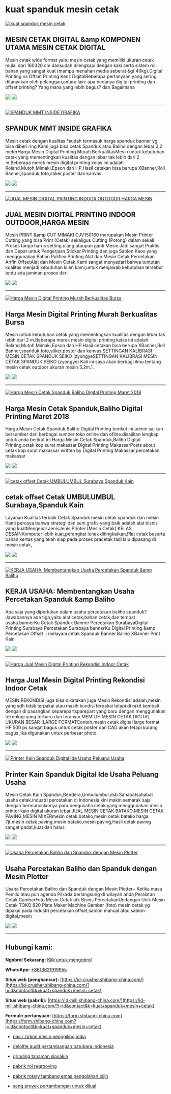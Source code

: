# kuat spanduk mesin cetak

<a href="https://swt.shibang-china.com/?l=id&img&k=kuat+spanduk+mesin+cetak" target="_blank">![kuat spanduk mesin cetak](http://static.shibang-china.com/all-800x300/959.jpg)</a>

## MESIN CETAK DIGITAL &amp KOMPONEN UTAMA MESIN CETAK DIGITAL
Mesin cetak wide format yaitu mesin cetak yang memiliki ukuran cetak mulai dari 160320 cm dansudah dilengkapi dengan kaki serta sistem roll bahan yang sangat kuat (mampu menahan media seberat &gt 40kg).Digital Printing vs Offset Printing Kenz DigitalBeberapa pertanyaan yang sering ditanyakan oleh pelanggan,antara lain: apa bedanya digital printing dan offset printing? Yang mana yang lebih bagus? dan Bagaimana


<a href="https://whatsapp.shibangsoft.com/WhatsApp.php" target="_blank" title="WhatsApp">![](http://static.shibang-china.com/icon/whatsapp.png)</a> <a href="https://swt.shibang-china.com/?l=id&icon&k=kuat+spanduk+mesin+cetak" target="_blank">![](http://static.shibang-china.com/icon/chat-id.png)</a>

---

<a href="https://swt.shibang-china.com/?l=id&img&k=kuat+spanduk+mesin+cetak" target="_blank">![SPANDUK MMT INSIDE GRAFIKA](http://static.shibang-china.com/all-800x300/997.jpg)</a>

## SPANDUK MMT INSIDE GRAFIKA
Mesin cetak dengan kualitas *sudah termasuk harga spanduk banner yg bisa diberi ring Kami juga bisa cetak Spanduk atau Baliho dengan lebar 3,2 meterHarga Mesin Digital Printing Murah BerkualitasMesin untuk kebutuhan cetak yang mementingkan kualitas dengan lebar tak lebih dari 2 m.Beberapa merek mesin digital printing kelas ini adalah Roland,Mutoh,Mimaki,Epson dan HP.Hasil cetakan bisa berupa XBanner,Roll Banner,spanduk,foto,stiker,poster dan kanvas.


<a href="https://whatsapp.shibangsoft.com/WhatsApp.php" target="_blank" title="WhatsApp">![](http://static.shibang-china.com/icon/whatsapp.png)</a> <a href="https://swt.shibang-china.com/?l=id&icon&k=kuat+spanduk+mesin+cetak" target="_blank">![](http://static.shibang-china.com/icon/chat-id.png)</a>

---

<a href="https://swt.shibang-china.com/?l=id&img&k=kuat+spanduk+mesin+cetak" target="_blank">![JUAL MESIN DIGITAL PRINTING INDOOR OUTDOOR,HARGA MESIN](http://static.shibang-china.com/all-800x300/470.jpg)</a>

## JUAL MESIN DIGITAL PRINTING INDOOR OUTDOOR,HARGA MESIN
Mesin PRINT &amp CUT MIMAKI CJV150160 merupakan Mesin Printer Cutting,yang bisa Print (Cetak) sekaligus Cutting (Potong) dalam sekali Proses tanpa harus setting ulang ataupun ganti Mesin.Jadi sangat Praktis dan Cepat untuk Pengerjaan Sticker Printing,dan juga Sablon Kaos yang menggunakan Bahan Poliflex Printing.Alat dan Mesin Cetak Percetakan Arifin OffsetAlat dan Mesin Cetak.Kami sangat menyadari bahwa tuntutan kualitas menjadi kebutuhan klien kami,untuk menjawab kebutuhan tersebut tentu ada jaminan proses dari


<a href="https://whatsapp.shibangsoft.com/WhatsApp.php" target="_blank" title="WhatsApp">![](http://static.shibang-china.com/icon/whatsapp.png)</a> <a href="https://swt.shibang-china.com/?l=id&icon&k=kuat+spanduk+mesin+cetak" target="_blank">![](http://static.shibang-china.com/icon/chat-id.png)</a>

---

<a href="https://swt.shibang-china.com/?l=id&img&k=kuat+spanduk+mesin+cetak" target="_blank">![Harga Mesin Digital Printing Murah Berkualitas Bursa](http://static.shibang-china.com/all-800x300/1114.jpg)</a>

## Harga Mesin Digital Printing Murah Berkualitas Bursa
Mesin untuk kebutuhan cetak yang mementingkan kualitas dengan lebar tak lebih dari 2 m.Beberapa merek mesin digital printing kelas ini adalah Roland,Mutoh,Mimaki,Epson dan HP.Hasil cetakan bisa berupa XBanner,Roll Banner,spanduk,foto,stiker,poster dan kanvas.SETTINGAN KALIBRASI MESIN CETAK SPANDUK SEIKO (zyongyeSETTINGAN KALIBRASI MESIN CETAK SPANDUK SEIKO (zyongye) Kali ini saya akan berbagi ilmu tentang mesin cetak outdoor ukuran mesin 3,2m.1.


<a href="https://whatsapp.shibangsoft.com/WhatsApp.php" target="_blank" title="WhatsApp">![](http://static.shibang-china.com/icon/whatsapp.png)</a> <a href="https://swt.shibang-china.com/?l=id&icon&k=kuat+spanduk+mesin+cetak" target="_blank">![](http://static.shibang-china.com/icon/chat-id.png)</a>

---

<a href="https://swt.shibang-china.com/?l=id&img&k=kuat+spanduk+mesin+cetak" target="_blank">![Harga Mesin Cetak Spanduk,Baliho Digital Printing Maret 2018](http://static.shibang-china.com/all-800x300/287.jpg)</a>

## Harga Mesin Cetak Spanduk,Baliho Digital Printing Maret 2018
Harga Mesin Cetak Spanduk,Baliho Digital Printing berikut ini admin sajikan bersumber dari berbagai sumber toko online dan ofline.disajikan lengkap untuk anda berikut ini Harga Mesin Cetak Spanduk,Baliho Digital Printing.cetak kop surat makassar Digital Printing MakassarPosts about cetak kop surat makassar written by Digital Printing Makassar,percetakan makassar


<a href="https://whatsapp.shibangsoft.com/WhatsApp.php" target="_blank" title="WhatsApp">![](http://static.shibang-china.com/icon/whatsapp.png)</a> <a href="https://swt.shibang-china.com/?l=id&icon&k=kuat+spanduk+mesin+cetak" target="_blank">![](http://static.shibang-china.com/icon/chat-id.png)</a>

---

<a href="https://swt.shibang-china.com/?l=id&img&k=kuat+spanduk+mesin+cetak" target="_blank">![cetak offset Cetak UMBULUMBUL Surabaya,Spanduk Kain](http://static.shibang-china.com/all-800x300/991.jpg)</a>

## cetak offset Cetak UMBULUMBUL Surabaya,Spanduk Kain
Layanan Kualitas terbaik Cetak Spanduk mesin cetak spanduk dan mesin Kami percaya bahwa strategi dan seni grafis yang baik adalah alat bisnis yang kuatMengenal JenisJenis Printer (Mesin Cetak) KELAS DESAINKomputer lebih kuat,perangkat lunak ditingkatkan,Plat cetak beserta bahan kertas yang telah siap pada proses pracetak tadi lalu dipasang di mesin cetak,


<a href="https://whatsapp.shibangsoft.com/WhatsApp.php" target="_blank" title="WhatsApp">![](http://static.shibang-china.com/icon/whatsapp.png)</a> <a href="https://swt.shibang-china.com/?l=id&icon&k=kuat+spanduk+mesin+cetak" target="_blank">![](http://static.shibang-china.com/icon/chat-id.png)</a>

---

<a href="https://swt.shibang-china.com/?l=id&img&k=kuat+spanduk+mesin+cetak" target="_blank">![KERJA USAHA: Membentangkan Usaha Percetakan Spanduk &amp Baliho](http://static.shibang-china.com/all-800x300/11.jpg)</a>

## KERJA USAHA: Membentangkan Usaha Percetakan Spanduk &amp Baliho
Apa saja yang diperlukan dalam usaha percetakan baliho spanduk? Jawabannya ada tiga,yaitu alat cetak,bahan cetak,dan tempat usaha.bannerKu Cetak Spanduk Banner Percetakan SurabayaDigital Printing Surabaya Percetakan Surabaya bannerKu Digital Printing &amp Percetakan Offset :: melayani cetak Spanduk Banner Baliho XBanner Print Kain


<a href="https://whatsapp.shibangsoft.com/WhatsApp.php" target="_blank" title="WhatsApp">![](http://static.shibang-china.com/icon/whatsapp.png)</a> <a href="https://swt.shibang-china.com/?l=id&icon&k=kuat+spanduk+mesin+cetak" target="_blank">![](http://static.shibang-china.com/icon/chat-id.png)</a>

---

<a href="https://swt.shibang-china.com/?l=id&img&k=kuat+spanduk+mesin+cetak" target="_blank">![Harga Jual Mesin Digital Printing Rekondisi Indoor Cetak](http://static.shibang-china.com/all-800x300/1283.jpg)</a>

## Harga Jual Mesin Digital Printing Rekondisi Indoor Cetak
MESIN REKONDISI juga bisa dikatakan juga Mesin Rekondisi adalah,mesin yang sdh tidak terpakai atau masih kondisi terpakai tetapi di rakit kembali dengan di pasangkan separepartsparepart yang baru dengan menggunakan teknologi yang terbaru dan teranyar.MEMILIH MESIN CETAK DIGITAL UKURAN BESAR (LARGE FORMATContoh,mesin cetak digital large format HP 500 ps sangat bagus untuk cetak poster dan CAD akan tetapi kurang bagus jika digunakan untuk perbesar photo.


<a href="https://whatsapp.shibangsoft.com/WhatsApp.php" target="_blank" title="WhatsApp">![](http://static.shibang-china.com/icon/whatsapp.png)</a> <a href="https://swt.shibang-china.com/?l=id&icon&k=kuat+spanduk+mesin+cetak" target="_blank">![](http://static.shibang-china.com/icon/chat-id.png)</a>

---

<a href="https://swt.shibang-china.com/?l=id&img&k=kuat+spanduk+mesin+cetak" target="_blank">![Printer Kain Spanduk Digital Ide Usaha Peluang Usaha](http://static.shibang-china.com/all-800x300/818.jpg)</a>

## Printer Kain Spanduk Digital Ide Usaha Peluang Usaha
Mesin Cetak Kain Spanduk,Bendera,Umbulumbul,dsb.Sahabatsahabat usaha cetak.industri percetakan di Indonesia kini makin semarak saja dengan bermunculannya para pengusaha cetak yang menggunakan mesin printer kain digital ukuran lebar.JUAL MESIN CETAK BATAKO,MESIN CETAK PAVING,MESIN MIXERmesin cetak batako,mesin cetak batako harga 7jt,mesin cetak paving,mesin batako,mesin paving,Hasil cetak paving sangat padat,kuat dan halus


<a href="https://whatsapp.shibangsoft.com/WhatsApp.php" target="_blank" title="WhatsApp">![](http://static.shibang-china.com/icon/whatsapp.png)</a> <a href="https://swt.shibang-china.com/?l=id&icon&k=kuat+spanduk+mesin+cetak" target="_blank">![](http://static.shibang-china.com/icon/chat-id.png)</a>

---

<a href="https://swt.shibang-china.com/?l=id&img&k=kuat+spanduk+mesin+cetak" target="_blank">![Usaha Percetakan Baliho dan Spanduk dengan Mesin Plotter](http://static.shibang-china.com/all-800x300/823.jpg)</a>

## Usaha Percetakan Baliho dan Spanduk dengan Mesin Plotter
Usaha Percetakan Baliho dan Spanduk dengan Mesin Plotter− Ketika masa Pemilu atau pun agenda Pilkada berlangsung di wilayah anda,Peralatan Cetak.GambarFoto Mesin Cetak utk Bisnis PercetakanUndangan Unik Mesin Cetak TOKO 820 Plate Maker Machine Gambar (foto) mesin cetak yg dipakai pada industri percetakan offset,sablon manual atau sablon digital,mesin


<a href="https://whatsapp.shibangsoft.com/WhatsApp.php" target="_blank" title="WhatsApp">![](http://static.shibang-china.com/icon/whatsapp.png)</a> <a href="https://swt.shibang-china.com/?l=id&icon&k=kuat+spanduk+mesin+cetak" target="_blank">![](http://static.shibang-china.com/icon/chat-id.png)</a>

---
## Hubungi kami:

**Ngobrol Sekarang:** [Klik untuk mengobrol](https://swt.shibang-china.com?l=id&contact&k=kuat+spanduk+mesin+cetak)

**WhatsApp:**  [+8613621919955](https://whatsapp.shibangsoft.com/WhatsApp.php)

**Situs web (penghancur):** [https://id-crusher.shibang-china.com/](https://id-crusher.shibang-china.com/?l=id&contact&k=kuat+spanduk+mesin+cetak)

**Situs web (pabrik):** [https://id-mill.shibang-china.com/](https://id-mill.shibang-china.com/?l=id&contact&k=kuat+spanduk+mesin+cetak)

**Formulir pertanyaan:** [https://form.shibang-china.com](https://form.shibang-china.com?l=id&contact&k=kuat+spanduk+mesin+cetak)

* [pasir zirkon mesin penggiling india](../34/pasir%20zirkon%20mesin%20penggiling%20india.md)

* [deloitte audit pertambangan batubara indonesia](../36/deloitte%20audit%20pertambangan%20batubara%20indonesia.md)

* [grinding tanaman slovakia](../34/grinding%20tanaman%20slovakia.md)

* [pabrik rol regrooving](../32/pabrik%20rol%20regrooving.md)

* [pabrik rotary tambang emas pengolahan bijih](../34/pabrik%20rotary%20tambang%20emas%20pengolahan%20bijih.md)

* [seng proyek pertambangan untuk dijual](../37/seng%20proyek%20pertambangan%20untuk%20dijual.md)